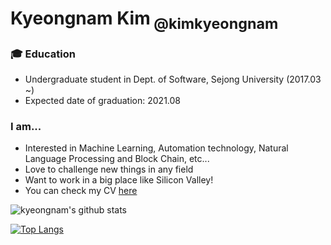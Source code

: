 <!--
### Hi there 👋

**kimkyeongnam/kimkyeongnam** is a ✨ _special_ ✨ repository because its `README.md` (this file) appears on your GitHub profile.

Here are some ideas to get you started:

- 🔭 I’m currently working on ...
- 🌱 I’m currently learning ...
- 👯 I’m looking to collaborate on ...
- 🤔 I’m looking for help with ...
- 💬 Ask me about ...
- 📫 How to reach me: ...
- 😄 Pronouns: ...
- ⚡ Fun fact: ...
-->


# Kyeongnam Kim<sub> @kimkyeongnam</sub>

### 🎓 Education
* Undergraduate student in Dept. of Software, Sejong University (2017.03 ~)<br>
* Expected date of graduation: 2021.08

### I am...
* Interested in Machine Learning, Automation technology, Natural Language Processing and Block Chain, etc...
* Love to challenge new things in any field
* Want to work in a big place like Silicon Valley!
* You can check my CV [here](https://www.notion.so/kkyy0126/Kyeongnam-Kim-f68fd56eda8c475592e1346b4f383ae3)

![kyeongnam's github stats](https://github-readme-stats.vercel.app/api?username=kimkyeongnam&show_icons=true&hide_border=true) 

[![Top Langs](https://github-readme-stats.vercel.app/api/top-langs/?username=kimkyeongnam)](https://github.com/kimkyeongnam/github-readme-stats)
